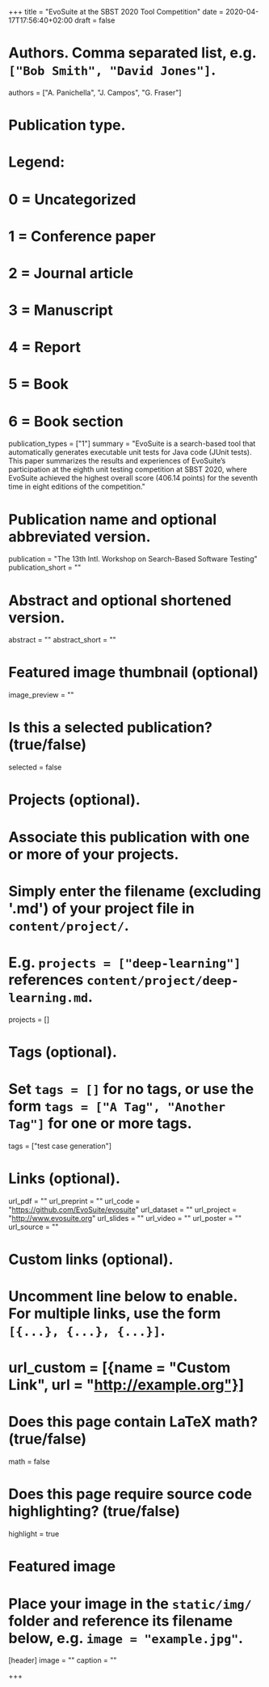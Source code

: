+++
title = "EvoSuite at the SBST 2020 Tool Competition"
date = 2020-04-17T17:56:40+02:00
draft = false

# Authors. Comma separated list, e.g. `["Bob Smith", "David Jones"]`.
authors = ["A. Panichella", "J. Campos", "G. Fraser"]

# Publication type.
# Legend:
# 0 = Uncategorized
# 1 = Conference paper
# 2 = Journal article
# 3 = Manuscript
# 4 = Report
# 5 = Book
# 6 = Book section
publication_types = ["1"]
summary = "EvoSuite is a search-based tool that automatically generates executable unit tests for Java code (JUnit tests). This paper summarizes the results and experiences of EvoSuite’s participation at the eighth unit testing competition at SBST 2020, where EvoSuite achieved the highest overall score (406.14 points) for the seventh time in eight editions of the competition." 

# Publication name and optional abbreviated version.
publication = "The 13th Intl. Workshop on Search-Based Software Testing"
publication_short = ""

# Abstract and optional shortened version.
abstract = ""
abstract_short = ""

# Featured image thumbnail (optional)
image_preview = ""

# Is this a selected publication? (true/false)
selected = false

# Projects (optional).
#   Associate this publication with one or more of your projects.
#   Simply enter the filename (excluding '.md') of your project file in `content/project/`.
#   E.g. `projects = ["deep-learning"]` references `content/project/deep-learning.md`.
projects = []

# Tags (optional).
#   Set `tags = []` for no tags, or use the form `tags = ["A Tag", "Another Tag"]` for one or more tags.
tags = ["test case generation"]

# Links (optional).
url_pdf = ""
url_preprint = ""
url_code = "https://github.com/EvoSuite/evosuite"
url_dataset = ""
url_project = "http://www.evosuite.org"
url_slides = ""
url_video = ""
url_poster = ""
url_source = ""

# Custom links (optional).
#   Uncomment line below to enable. For multiple links, use the form `[{...}, {...}, {...}]`.
# url_custom = [{name = "Custom Link", url = "http://example.org"}]

# Does this page contain LaTeX math? (true/false)
math = false

# Does this page require source code highlighting? (true/false)
highlight = true

# Featured image
# Place your image in the `static/img/` folder and reference its filename below, e.g. `image = "example.jpg"`.
[header]
image = ""
caption = ""

+++
